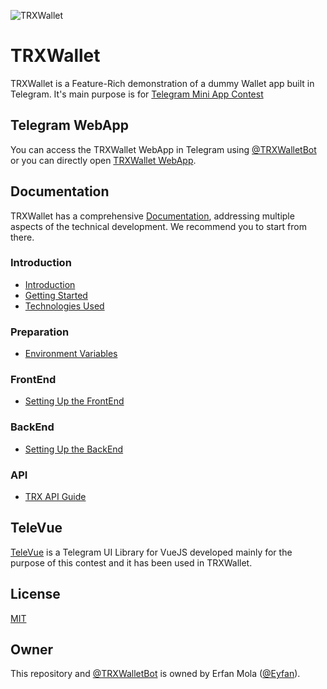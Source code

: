 ![TRXWallet](https://raw.githubusercontent.com/erfanmola/TRXWallet/master/docs/TRXWallet.gif)

# TRXWallet
TRXWallet is a Feature-Rich demonstration of a dummy Wallet app built in Telegram. It's main purpose is for [Telegram Mini App Contest](https://t.me/contest/327)

## Telegram WebApp
You can access the TRXWallet WebApp in Telegram using [@TRXWalletBot](https://t.me/TRXWalletBot) or you can directly open [TRXWallet WebApp](https://t.me/TRXWalletBot/app).

## Documentation
TRXWallet has a comprehensive [Documentation](https://erfanmola.github.io/TRXWallet/), addressing multiple aspects of the technical development. We recommend you to start from there.

### Introduction
- [Introduction](https://erfanmola.github.io/TRXWallet/introduction.html)
- [Getting Started](https://erfanmola.github.io/TRXWallet/getting-started.html)
- [Technologies Used](https://erfanmola.github.io/TRXWallet/technologies-used.html)

### Preparation
- [Environment Variables](https://erfanmola.github.io/TRXWallet/environment-variables.html)

### FrontEnd
- [Setting Up the FrontEnd](https://erfanmola.github.io/TRXWallet/setting-up-frontend.html)

### BackEnd
- [Setting Up the BackEnd](https://erfanmola.github.io/TRXWallet/setting-up-backend.html)

### API
- [TRX API Guide](https://erfanmola.github.io/TRXWallet/trx-api.html)

## TeleVue

[TeleVue](https://github.com/erfanmola/TeleVue) is a Telegram UI Library for VueJS developed mainly for the purpose of this contest and it has been used in TRXWallet.

## License
[MIT](https://github.com/erfanmola/TRXWallet/blob/master/LICENSE)

## Owner
This repository and [@TRXWalletBot](https://t.me/TRXWalletBot) is owned by Erfan Mola ([@Eyfan](https://t.me/Eyfan)).